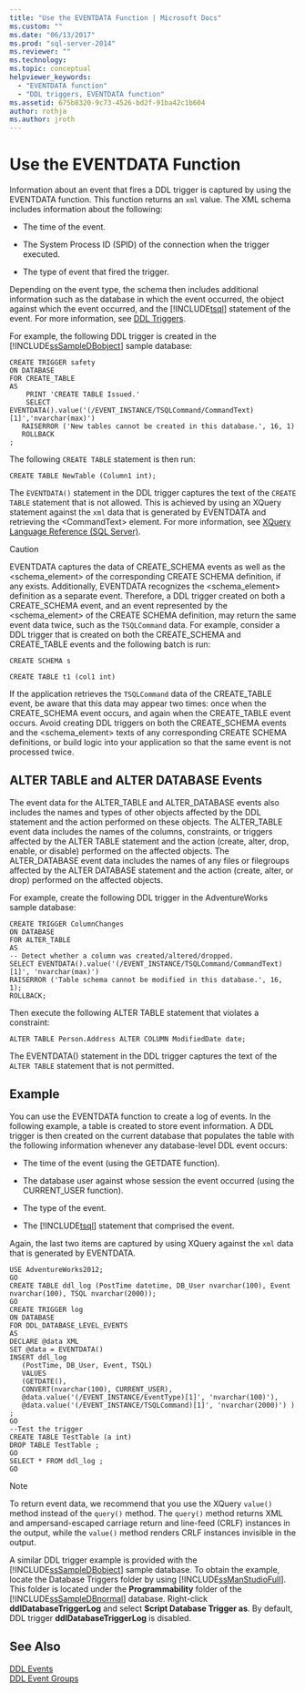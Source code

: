 ```yaml
---
title: "Use the EVENTDATA Function | Microsoft Docs"
ms.custom: ""
ms.date: "06/13/2017"
ms.prod: "sql-server-2014"
ms.reviewer: ""
ms.technology:
ms.topic: conceptual
helpviewer_keywords: 
  - "EVENTDATA function"
  - "DDL triggers, EVENTDATA function"
ms.assetid: 675b8320-9c73-4526-bd2f-91ba42c1b604
author: rothja
ms.author: jroth
---
```

# Use the EVENTDATA Function
  Information about an event that fires a DDL trigger is captured by using the EVENTDATA function. This function returns an `xml` value. The XML schema includes information about the following:  
  
-   The time of the event.  
  
-   The System Process ID (SPID) of the connection when the trigger executed.  
  
-   The type of event that fired the trigger.  
  
 Depending on the event type, the schema then includes additional information such as the database in which the event occurred, the object against which the event occurred, and the [!INCLUDE[tsql](../../includes/tsql-md.md)] statement of the event. For more information, see [DDL Triggers](ddl-triggers.md).  
  
 For example, the following DDL trigger is created in the [!INCLUDE[ssSampleDBobject](../../includes/sssampledbobject-md.md)] sample database:  
  
```  
CREATE TRIGGER safety   
ON DATABASE   
FOR CREATE_TABLE   
AS   
    PRINT 'CREATE TABLE Issued.'  
    SELECT EVENTDATA().value('(/EVENT_INSTANCE/TSQLCommand/CommandText)[1]','nvarchar(max)')  
   RAISERROR ('New tables cannot be created in this database.', 16, 1)   
   ROLLBACK  
;  
```  
  
 The following `CREATE TABLE` statement is then run:  
  
 `CREATE TABLE NewTable (Column1 int);`  
  
 The `EVENTDATA()` statement in the DDL trigger captures the text of the `CREATE TABLE` statement that is not allowed. This is achieved by using an XQuery statement against the `xml` data that is generated by EVENTDATA and retrieving the \<CommandText> element. For more information, see [XQuery Language Reference &#40;SQL Server&#41;](/sql/xquery/xquery-language-reference-sql-server).  
  
> [!CAUTION]  
>  EVENTDATA captures the data of CREATE_SCHEMA events as well as the <schema_element> of the corresponding CREATE SCHEMA definition, if any exists. Additionally, EVENTDATA recognizes the <schema_element> definition as a separate event. Therefore, a DDL trigger created on both a CREATE_SCHEMA event, and an event represented by the <schema_element> of the CREATE SCHEMA definition, may return the same event data twice, such as the `TSQLCommand` data. For example, consider a DDL trigger that is created on both the CREATE_SCHEMA and CREATE_TABLE events and the following batch is run:  
>   
>  `CREATE SCHEMA s`  
>   
>  `CREATE TABLE t1 (col1 int)`  
>   
>  If the application retrieves the `TSQLCommand` data of the CREATE_TABLE event, be aware that this data may appear two times: once when the CREATE_SCHEMA event occurs, and again when the CREATE_TABLE event occurs. Avoid creating DDL triggers on both the CREATE_SCHEMA events and the <schema_element> texts of any corresponding CREATE SCHEMA definitions, or build logic into your application so that the same event is not processed twice.  
  
## ALTER TABLE and ALTER DATABASE Events  
 The event data for the ALTER_TABLE and ALTER_DATABASE events also includes the names and types of other objects affected by the DDL statement and the action performed on these objects. The ALTER_TABLE event data includes the names of the columns, constraints, or triggers affected by the ALTER TABLE statement and the action (create, alter, drop, enable, or disable) performed on the affected objects. The ALTER_DATABASE event data includes the names of any files or filegroups affected by the ALTER DATABASE statement and the action (create, alter, or drop) performed on the affected objects.  
  
 For example, create the following DDL trigger in the AdventureWorks sample database:  
  
```  
CREATE TRIGGER ColumnChanges  
ON DATABASE   
FOR ALTER_TABLE  
AS  
-- Detect whether a column was created/altered/dropped.  
SELECT EVENTDATA().value('(/EVENT_INSTANCE/TSQLCommand/CommandText)[1]', 'nvarchar(max)')  
RAISERROR ('Table schema cannot be modified in this database.', 16, 1);  
ROLLBACK;  
```  
  
 Then execute the following ALTER TABLE statement that violates a constraint:  
  
```  
ALTER TABLE Person.Address ALTER COLUMN ModifiedDate date;   
```  
  
 The EVENTDATA() statement in the DDL trigger captures the text of the `ALTER TABLE` statement that is not permitted.  
  
## Example  
 You can use the EVENTDATA function to create a log of events. In the following example, a table is created to store event information. A DDL trigger is then created on the current database that populates the table with the following information whenever any database-level DDL event occurs:  
  
-   The time of the event (using the GETDATE function).  
  
-   The database user against whose session the event occurred (using the CURRENT_USER function).  
  
-   The type of the event.  
  
-   The [!INCLUDE[tsql](../../includes/tsql-md.md)] statement that comprised the event.  
  
 Again, the last two items are captured by using XQuery against the `xml` data that is generated by EVENTDATA.  
  
```  
USE AdventureWorks2012;  
GO  
CREATE TABLE ddl_log (PostTime datetime, DB_User nvarchar(100), Event nvarchar(100), TSQL nvarchar(2000));  
GO  
CREATE TRIGGER log   
ON DATABASE   
FOR DDL_DATABASE_LEVEL_EVENTS   
AS  
DECLARE @data XML  
SET @data = EVENTDATA()  
INSERT ddl_log   
   (PostTime, DB_User, Event, TSQL)   
   VALUES   
   (GETDATE(),   
   CONVERT(nvarchar(100), CURRENT_USER),   
   @data.value('(/EVENT_INSTANCE/EventType)[1]', 'nvarchar(100)'),   
   @data.value('(/EVENT_INSTANCE/TSQLCommand)[1]', 'nvarchar(2000)') ) ;  
GO  
--Test the trigger  
CREATE TABLE TestTable (a int)  
DROP TABLE TestTable ;  
GO  
SELECT * FROM ddl_log ;  
GO  
```  
  
> [!NOTE]  
>  To return event data, we recommend that you use the XQuery `value()` method instead of the `query()` method. The `query()` method returns XML and ampersand-escaped carriage return and line-feed (CRLF) instances in the output, while the `value()` method renders CRLF instances invisible in the output.  
  
 A similar DDL trigger example is provided with the [!INCLUDE[ssSampleDBobject](../../includes/sssampledbobject-md.md)] sample database. To obtain the example, locate the Database Triggers folder by using [!INCLUDE[ssManStudioFull](../../includes/ssmanstudiofull-md.md)]. This folder is located under the **Programmability** folder of the [!INCLUDE[ssSampleDBnormal](../../includes/sssampledbnormal-md.md)] database. Right-click **ddlDatabaseTriggerLog** and select **Script Database Trigger as**. By default, DDL trigger **ddlDatabaseTriggerLog** is disabled.  
  
## See Also  
 [DDL Events](../triggers/ddl-events.md)   
 [DDL Event Groups](../triggers/ddl-event-groups.md)  
  
  
